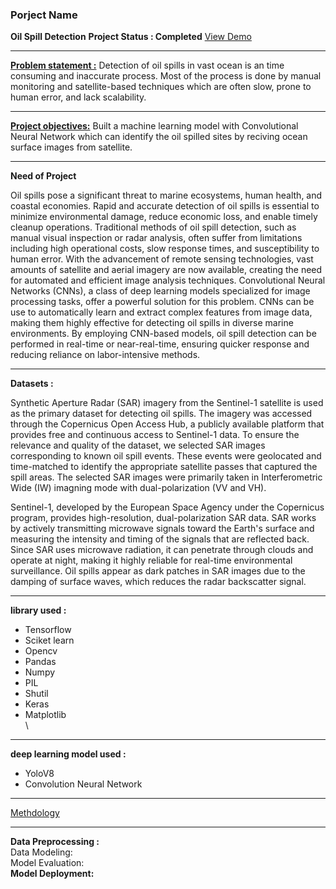 <h3>Porject Name</h3>
<b>Oil Spill Detection</b>
<b>Project Status : Completed</b>
<a href=https://oil-spilled-detection.streamlit.app/>View Demo</a>
<hr> 
<b><u>Problem statement :</u></b> Detection of oil spills in vast ocean is an time consuming and inaccurate process. Most of the process is done by manual monitoring and satellite-based techniques which are often slow, prone to human error, and lack scalability.<br>
<hr>
<b><u>Project objectives:</u></b> Built a machine learning model with Convolutional Neural Network which can identify the oil spilled sites by reciving ocean surface images from satellite.<br>
<hr>
<b>Need of Project</b>
<p>
Oil spills pose a significant threat to marine ecosystems, human health, and coastal economies. Rapid and accurate detection of oil spills is essential to minimize environmental damage, reduce economic loss, and enable timely cleanup operations. Traditional methods of oil spill detection, such as manual visual inspection or radar analysis, often suffer from limitations including high operational costs, slow response times, and susceptibility to human error. With the advancement of remote sensing technologies, vast amounts of satellite and aerial imagery are now available, creating the need for automated and efficient image analysis techniques. Convolutional Neural Networks (CNNs), a class of deep learning models specialized for image processing tasks, offer a powerful solution for this problem. CNNs can be use to automatically learn and extract complex features from image data, making them highly effective for detecting oil spills in diverse marine environments. By employing CNN-based models, oil spill detection can be performed in real-time or near-real-time, ensuring quicker response and reducing reliance on labor-intensive methods.</p>
<hr>
<b>Datasets :</b><br>
<P>Synthetic Aperture Radar (SAR) imagery from the Sentinel-1 satellite is used as the primary dataset for detecting oil spills. The imagery was accessed through the Copernicus Open Access Hub, a publicly available platform that provides free and continuous access to Sentinel-1 data.  To ensure the relevance and quality of the dataset, we selected SAR images corresponding to known oil spill events. These events were geolocated and time-matched to identify the appropriate satellite passes that captured the spill areas. The selected SAR images were primarily taken in Interferometric Wide (IW) imagning mode with dual-polarization (VV and VH).</P><p> Sentinel-1, developed by the European Space Agency under the Copernicus program, provides high-resolution, dual-polarization SAR data. SAR works by actively transmitting microwave signals toward the Earth's surface and measuring the intensity and timing of the signals that are reflected back. Since SAR uses microwave radiation, it can penetrate through clouds and operate at night, making it highly reliable for real-time environmental surveillance. Oil spills appear as dark patches in SAR images due to the damping of surface waves, which reduces the radar backscatter signal.</P>
<hr>
<b>library used :</b><br> 
<ul>
<li>Tensorflow</li>
<li>Sciket learn</li>
<li>Opencv</li>
<li>Pandas</li>
<li>Numpy</li>
<li>PIL</li>
<li>Shutil</li>
<li>Keras</li>
<li>Matplotlib</li>\
</ul>
<hr>
<b>deep learning model used :</b><br> 
<ul>
<li>YoloV8</li>
<li>Convolution Neural Network</li>
</ul>
<hr>
<u>Methdology</u>

<hr>
<b>Data Preprocessing :</b>  
<br>
Data Modeling:<br>
Model Evaluation:<br>
<b>Model Deployment:</b><br>
